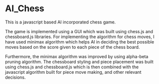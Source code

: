 # AI_Chess
This is a javascript based AI incorporated chess game.

The game is implemented using a GUI which was built using chess.js and chessboard.js libraries. For implementing the algorithm
for chess moves, I have used minimax algorithm which helps AI in deciding the best possible moves based on the score given to 
each piece of the chess board.

Furthermore, the minimax algorithm was improved by using alpha-beta pruning algorithm. The chessboard styling and piece placement 
was built using chess.js and chessboard.js which is then combined with the javascript algorithm built for piece move making,
and other relevant decisions.
